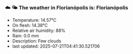 ### ☁️ 🌤️  The weather in Florianópolis is: Florianópolis

- Temperature: 14.57°C
- On flesh: 14.38°C
- Relative air humidity: 88%
- Rain: 0.0 mm
- Description: Few clouds
- last updated: 2025-07-21T04:41:30.521706
